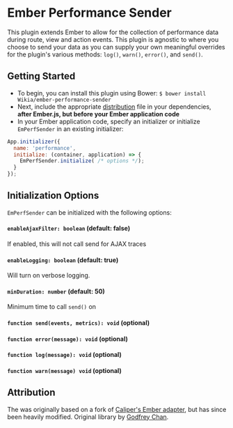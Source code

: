 # Ember Performance Sender
This plugin extends Ember to allow for the collection of performance data during route, view and action events. This plugin is agnostic to where you choose to send your data as you can supply your own meaningful overrides for the plugin's various methods: `log()`, `warn()`, `error()`, and `send()`.

## Getting Started
* To begin, you can install this plugin using Bower: `$ bower install Wikia/ember-performance-sender`
* Next, include the appropriate [distribution](https://github.com/Wikia/ember-performance-sender/tree/master/dist) file in your dependencies, **after Ember.js, but before your Ember application code**
* In your Ember application code, specify an initializer or initialize `EmPerfSender` in an existing initializer:
```js
App.initializer({
  name: 'performance',
  initialize: (container, application) => {
    EmPerfSender.initialize( /* options */);
  }
});
```

## Initialization Options
`EmPerfSender` can be initialized with the following options:

#### `enableAjaxFilter: boolean` (default: false)
If enabled, this will not call send for AJAX traces

#### `enableLogging: boolean` (default: true)
Will turn on verbose logging.

#### `minDuration: number` (default: 50)
Minimum time to call `send()` on

#### `function send(events, metrics): void` (optional)
#### `function error(message): void` (optional)
#### `function log(message): void` (optional)
#### `function warn(message) void` (optional)

## Attribution
The was originally based on a fork of [Caliper's Ember adapter](https://github.com/caliper-io/caliper-ember-dist), but has since been heavily modified. Original library by [Godfrey Chan](https://twitter.com/chancancode).
